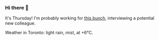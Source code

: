 ### Hi there :wave:

It's Thursday! I'm probably working for [this bunch](https://github.com/kohofinancial), interviewing a potential new colleague.

Weather in Toronto: light rain, mist, at +6°C.
